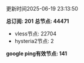 更新时间2025-06-19 23:13:50

**总订阅: 201**
**总节点: 44471**
- vless节点: 22704
- hysteria2节点: 2

**google ping有效节点: 141**
